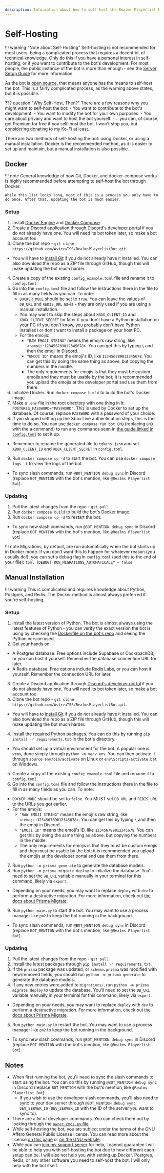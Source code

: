 ```yaml
---
description: Information about how to self-host the Realms Playerlist Bot.
---
```


# Self-Hosting

!!! warning "Note about Self-Hosting"
    Self-hosting is not recommended for most users, being a complicated process that requires a decent bit of technical knowledge. Only do this if you have a personal interest in self-hosting, or if you want to contribute to the bot's development.
    For most people, the public instance of the bot is more than enough - see the [Server Setup Guide](server_setup.md) for more information.

As the bot is [open source](https://github.com/AstreaTSS/RealmsPlayerlistBot), that means anyone has the means to self-host the bot. This is a fairly complicated process, as the warning above states, but it is possible.

??? question "Why Self-Host, Then?"
    There are a few reasons why you might want to self-host the bot:
    - You want to contribute to the bot's development.
    - You want to modify the bot for your own purposes.
    - You care about privacy and want to host the bot yourself.
    - ...you can, of course, get Premium for free if you self-host the bot. I won't stop you, but [considering donating to my Ko-Fi](https://ko-fi.com/astreatss) at least.

There are two methods of self-hosting the bot: using Docker, or using a manual installation. Docker is the recommended method, as it is easier to set up and maintain, but a manual installation is also possible.

## Docker

!!! note 
    General knowledge of how Git, Docker, and docker-compose works is highly recommended before attempting to self-host the bot through Docker.

    While this list looks long, most of this is a process you only have to do once. After that, updating the bot is much easier.

### Setup 

1. Install [Docker Engine](https://docs.docker.com/engine/install/) and [Docker Compose](https://docs.docker.com/compose/install/).
2. Create a Discord application through [Discord's developer portal](https://discord.com/developers/applications) if you do not already have one. You will need its bot token later, so make a bot account too.
3. Clone the bot repo - `git clone https://github.com/AstreaTSS/RealmsPlayerlistBot.git`.
  - You will have to [install Git](https://git-scm.com/downloads) if you do not already have it installed. You can also download the repo as a ZIP file through GitHub, though this will make updating the bot much harder.
4. Create a copy of the existing `config_example.toml` file and rename it to `config.toml`.
5. Go into the `config.toml` file and follow the instructions there in the file to fill in as many fields as you can. To note:
   - `DOCKER_MODE` should be set to `true`. You can leave the values of `DB_URL` and `REDIS_URL` as-is - they are only used if you are using a manual installation.
   - You may want to skip the steps about `XBOX_CLIENT_ID` and `XBOX_CLIENT_SECRET` for later if you don't have a Python installation on your PC (if you don't know, you probably don't have Python installed) or don't want to install a package on your host PC.
   - For the emojis:
     - `"RAW EMOJI STRING"` means the emoji's raw string, like `<:emoji:123456789012345678>`. You can get this by typing `\` and then the emoji in Discord.
     - `"EMOJI ID"` means the emoji's ID, like `123456789012345678`. You can get this by doing the same thing as above, but copying the numbers in the middle.
     - The only requirements for emojis is that they must be custom emojis and they must be usable by the bot; it is recommended you upload the emojis at the developer portal and use them from there.
6. Initialize Docker. Run `docker compose build` to build the bot's Docker image.
7. Make a `.env` file in the root directory with one thing in it: `POSTGRES_PASSWORD="PASSWORD"`. This is used by Docker to set up the database. Of course, replace `PASSWORD` with a password of your choice.
8. If you skipped setting up the Xbox Live authentication steps, this is the time to do so. You can use `docker compose run bot CMD` (replacing `CMD` with the a command) to run any commands seen in [the guide linked in `config.toml`](https://github.com/Astrea-Stellarium-Labs/elytra-ms#make-an-application) to set it up.
  - Remember to rename the generated file to `tokens.json` and set `XBOX_CLIENT_ID` and `XBOX_CLIENT_SECRET` in `config.toml`.
9. Run `docker compose up -d` to start the bot. You can use `docker compose logs -f` to view the logs of the bot.
  - To sync slash commands, run `@BOT_MENTION debug sync` in Discord (replace `BOT_MENTION` with the bot's mention, like `@Realms Playerlist Bot`).

### Updating
1. Pull the latest changes from the repo - `git pull`.
2. Run `docker compose build` to build the bot's Docker image.
3. Run `docker compose up -d` to restart the bot.
  - To sync new slash commands, run `@BOT_MENTION debug sync` in Discord (replace `BOT_MENTION` with the bot's mention, like `@Realms Playerlist Bot`).

!!! note
    Migrations, by default, are run automatically when the bot starts up in Docker mode. If you don't want this to happen for whatever reason (you usually do!), you can set a debug flag in `config.toml` (add this to the end of your file):
    ```toml
    [DEBUG]
    RUN_MIGRATIONS_AUTOMATICALLY = false
    ```

## Manual Installation

!!! warning
    This is complicated and requires knowledge about Python, Postgres, and Redis. The Docker method is almost always preferred if you're self-hosting.

### Setup
1. Install the latest version of Python. The bot is almost always using the latest features of Python - you can verify the exact version the bot is using by checking the [Dockerfile on the bot's repo](https://github.com/AstreaTSS/RealmsPlayerlistBot/blob/main/Dockerfile) and seeing the Python version used.
2. Get your hands on:
  - A Postgres database. Free options include Supabase or CockroachDB, or you can host it yourself. Remember the database connection URL for later.
  - A Redis database. Free options include Redis Labs, or you can host it yourself. Remember the connection URL for later.
3. Create a Discord application through [Discord's developer portal](https://discord.com/developers/applications) if you do not already have one. You will need its bot token later, so make a bot account too.
4. Clone the bot repo - `git clone https://github.com/AstreaTSS/RealmsPlayerlistBot.git`.
  - You will have to [install Git](https://git-scm.com/downloads) if you do not already have it installed. You can also download the repo as a ZIP file through GitHub, though this will make updating the bot much harder.
4. Install the required Python packages. You can do this by running `pip install -r requirements.txt` in the bot's directory.
  - You should set up a virtual environment for the bot. A popular one is `venv`, done simply through `python -m venv env`. You can then activate it through `source env/bin/activate` on Linux or `env\Scripts\activate.bat` on Windows.
5. Create a copy of the existing `config_example.toml` file and rename it to `config.toml`.
6. Go into the `config.toml` file and follow the instructions there in the file to fill in as many fields as you can. To note:
  - `DOCKER_MODE` should be set to `false`. You MUST set `DB_URL` and `REDIS_URL` to the URLs you got earlier.
  - For the emojis:
     - `"RAW EMOJI STRING"` means the emoji's raw string, like `<:emoji:123456789012345678>`. You can get this by typing `\` and then the emoji in Discord.
     - `"EMOJI ID"` means the emoji's ID, like `123456789012345678`. You can get this by doing the same thing as above, but copying the numbers in the middle.
     - The only requirements for emojis is that they must be custom emojis and they must be usable by the bot; it is recommended you upload the emojis at the developer portal and use them from there.
7. Run `python -m prisma generate` to generate the database models.
8. Run `python -m prisma migrate deploy` to initialize the database. You'll need to set the `DB_URL` variable manually in your terminal for this command, likely via `export`.
  - Depending on your needs, you may want to replace `deploy` with `dev` to perform a destructive migration. For more information, check out [the docs about Prisma Migrate](https://www.prisma.io/docs/orm/prisma-migrate).
9. Run `python main.py` to start the bot. You may want to use a process manager like `pm2` to keep the bot running in the background.
  - To sync slash commands, run `@BOT_MENTION debug sync` in Discord (replace `BOT_MENTION` with the bot's mention, like `@Realms Playerlist Bot`).

### Updating
1. Pull the latest changes from the repo - `git pull`.
2. Install the latest packages through `pip install -r requirements.txt`.
3. If the `prisma` package was updated, or `schema.prisma` was modified with new/removed fields, you should run `python -m prisma generate` to generate the database models.
4. If any new entries were added to `migrations/`, run `python -m prisma migrate deploy` to update the database. You'll need to set the `DB_URL` variable manually in your terminal for this command, likely via `export`.
  - Depending on your needs, you may want to replace `deploy` with `dev` to perform a destructive migration. For more information, check out [the docs about Prisma Migrate](https://www.prisma.io/docs/orm/prisma-migrate).
5. Run `python main.py` to restart the bot. You may want to use a process manager like `pm2` to keep the bot running in the background.
  - To sync new slash commands, run `@BOT_MENTION debug sync` in Discord (replace `BOT_MENTION` with the bot's mention, like `@Realms Playerlist Bot`).

## Notes
- When first running the bot, you'll need to sync the slash commands to start using the bot. You can do this by running `@BOT_MENTION debug sync` in Discord (replace `BOT_MENTION` with the bot's mention, like `@Realms Playerlist Bot`).
  - If you wish to use the developer slash commands, you'll also need to sync to your dev server through `@BOT_MENTION debug sync DEV_SERVER_ID` (`DEV_SERVER_ID` with the ID of the server you want to sync to).
- There are a *lot* of developer commands. You can check them out by looking through the [`owner_cmds.py` file](https://github.com/AstreaTSS/RealmsPlayerlistBot/blob/main/exts/owner_cmds.py).
- While self-hosting the bot, you are subject under the terms of the GNU Affero General Public License license. You can read more about the license [on this page](https://choosealicense.com/licenses/agpl-3.0/) or [on the GNU website](https://www.gnu.org/licenses/agpl-3.0.html).
- While you can [join my support server](https://discord.gg/NSdetwGjpK) for help, I cannot guarantee I will be able to help you with self-hosting the bot due to how different each setup can be. I will also not help you with setting up Docker, Postgres, Redis, or any other software you need to self-host the bot. I will only help with the bot itself.
